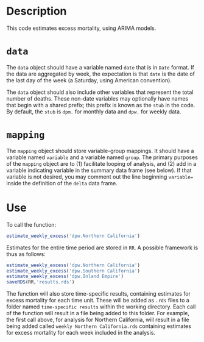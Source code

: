 # Description

This code estimates excess mortality, using ARIMA models.

# `data`

The `data` object should have a variable named `date` that is in `Date` format. If the data are aggregated by week, the expectation is that `date` is the date of the last day of the week (a Saturday, using American convention).

The `data` object should also include other variables that represent the total number of deaths. These non-date variables may optionally have names that begin with a shared prefix; this prefix is known as the `stub` in the code. By default, the `stub` is `dpm.` for monthly data and `dpw.` for weekly data. 

# `mapping`

The `mapping` object should store variable-group mappings. It should have a variable named `variable` and a variable named `group`. The primary purposes of the `mapping` object are to (1) facilitate looping of analysis, and (2) add in a variable indicating variable in the summary data frame (see below). If that variable is not desired, you may comment out the line beginning `variable=` inside the definition of the `delta` data frame.

# Use

To call the function:

```r
estimate_weekly_excess('dpw.Northern California')
```

Estimates for the entire time period are stored in `RR`. A possible framework is thus as follows:

```r
estimate_weekly_excess('dpw.Northern California')
estimate_weekly_excess('dpw.Southern California')
estimate_weekly_excess('dpw.Inland Empire')
saveRDS(RR,'results.rds')
```

The function will also store time-specific results, containing estimates for excess mortality for each time unit. These will be added as `.rds` files to a folder named `time-specific results` within the working directory. Each call of the function will result in a file being added to this folder. For example, the first call above, for analysis for Northern California, will result in a file being added called `weekly Northern California.rds` containing estimates for excess mortality for each week included in the analysis.